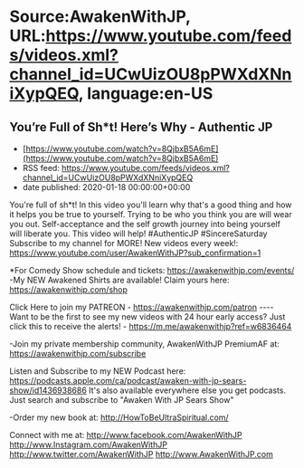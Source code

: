 # Source:AwakenWithJP, URL:https://www.youtube.com/feeds/videos.xml?channel_id=UCwUizOU8pPWXdXNniXypQEQ, language:en-US

## You’re Full of Sh*t! Here’s Why - Authentic JP
 - [https://www.youtube.com/watch?v=8QjbxB5A6mE](https://www.youtube.com/watch?v=8QjbxB5A6mE)
 - RSS feed: https://www.youtube.com/feeds/videos.xml?channel_id=UCwUizOU8pPWXdXNniXypQEQ
 - date published: 2020-01-18 00:00:00+00:00

You're full of sh*t! In this video you'll learn why that's a good thing and how it helps you be true to yourself. Trying to be who you think you are will wear you out. Self-acceptance and the self growth journey into being yourself will liberate you. This video will help!
#AuthenticJP #SincereSaturday
Subscribe to my channel for MORE! New videos every week!: https://www.youtube.com/user/AwakenWithJP?sub_confirmation=1

*For Comedy Show schedule and tickets: https://awakenwithjp.com/events/
-My NEW Awakened Shirts are available! Claim yours here: https://awakenwithjp.com/shop

Click Here to join my PATREON - https://awakenwithjp.com/patron
---- Want to be the first to see my new videos with 24 hour early access? Just click this to receive the alerts! - https://m.me/awakenwithjp?ref=w6836464

-Join my private membership community, AwakenWithJP PremiumAF at: https://awakenwithjp.com/subscribe

Listen and Subscribe to my NEW Podcast here: 
https://podcasts.apple.com/ca/podcast/awaken-with-jp-sears-show/id1436938686
It's also available everywhere else you get podcasts. Just search and subscribe to "Awaken With JP Sears Show"

-Order my new book at: http://HowToBeUltraSpiritual.com/

Connect with me at: 
http://www.facebook.com/AwakenWithJP
http://www.Instagram.com/AwakenWithJP
http://www.twitter.com/AwakenWithJP
http://www.AwakenWithJP.com

